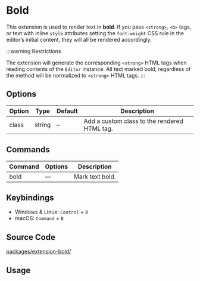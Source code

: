 # Bold

This extension is used to render text in **bold**. If you pass `<strong>`, `<b>` tags, or text with inline `style` attributes setting the `font-weight` CSS rule in the editor’s initial content, they will all be rendered accordingly.

:::warning Restrictions

The extension will generate the corresponding `<strong>` HTML tags when reading contents of the `Editor` instance. All text marked bold, regardless of the method will be normalized to `<strong>` HTML tags.
:::

## Options

| Option | Type   | Default | Description                                  |
| ------ | ------ | ------- | -------------------------------------------- |
| class  | string | –       | Add a custom class to the rendered HTML tag. |

## Commands

| Command | Options | Description     |
| ------- | ------- | --------------- |
| bold    | —       | Mark text bold. |

## Keybindings

- Windows & Linux: `Control` + `B`
- macOS: `Command` + `B`

## Source Code

[packages/extension-bold/](https://github.com/ueberdosis/tiptap-next/blob/main/packages/extension-bold/)

## Usage

<demo name="Extensions/Bold" highlight="3-5,17,36" />
